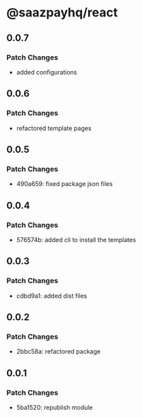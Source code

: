 # @saazpayhq/react

## 0.0.7

### Patch Changes

- added configurations

## 0.0.6

### Patch Changes

- refactored template pages

## 0.0.5

### Patch Changes

- 490a659: fixed package json files

## 0.0.4

### Patch Changes

- 576574b: added cli to install the templates

## 0.0.3

### Patch Changes

- cdbd9a1: added dist files

## 0.0.2

### Patch Changes

- 2bbc58a: refactored package

## 0.0.1

### Patch Changes

- 5ba1520: republish module
